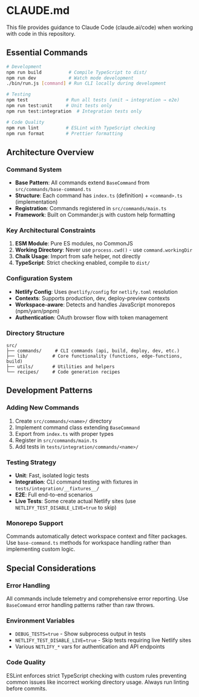 # CLAUDE.md

This file provides guidance to Claude Code (claude.ai/code) when working with code in this repository.

## Essential Commands

```bash
# Development
npm run build          # Compile TypeScript to dist/
npm run dev            # Watch mode development
./bin/run.js [command] # Run CLI locally during development

# Testing
npm test              # Run all tests (unit → integration → e2e)
npm run test:unit     # Unit tests only
npm run test:integration  # Integration tests only

# Code Quality
npm run lint          # ESLint with TypeScript checking
npm run format        # Prettier formatting
```

## Architecture Overview

### Command System
- **Base Pattern**: All commands extend `BaseCommand` from `src/commands/base-command.ts`
- **Structure**: Each command has `index.ts` (definition) + `<command>.ts` (implementation)
- **Registration**: Commands registered in `src/commands/main.ts`
- **Framework**: Built on Commander.js with custom help formatting

### Key Architectural Constraints
1. **ESM Module**: Pure ES modules, no CommonJS
2. **Working Directory**: Never use `process.cwd()` - use `command.workingDir` 
3. **Chalk Usage**: Import from safe helper, not directly
4. **TypeScript**: Strict checking enabled, compile to `dist/`

### Configuration System
- **Netlify Config**: Uses `@netlify/config` for `netlify.toml` resolution
- **Contexts**: Supports production, dev, deploy-preview contexts
- **Workspace-aware**: Detects and handles JavaScript monorepos (npm/yarn/pnpm)
- **Authentication**: OAuth browser flow with token management

### Directory Structure
```
src/
├── commands/     # CLI commands (api, build, deploy, dev, etc.)
├── lib/         # Core functionality (functions, edge-functions, build)
├── utils/       # Utilities and helpers
└── recipes/     # Code generation recipes
```

## Development Patterns

### Adding New Commands
1. Create `src/commands/<name>/` directory
2. Implement command class extending `BaseCommand`
3. Export from `index.ts` with proper types
4. Register in `src/commands/main.ts`
5. Add tests in `tests/integration/commands/<name>/`

### Testing Strategy
- **Unit**: Fast, isolated logic tests
- **Integration**: CLI command testing with fixtures in `tests/integration/__fixtures__/`
- **E2E**: Full end-to-end scenarios
- **Live Tests**: Some create actual Netlify sites (use `NETLIFY_TEST_DISABLE_LIVE=true` to skip)

### Monorepo Support
Commands automatically detect workspace context and filter packages. Use `base-command.ts` methods for workspace handling rather than implementing custom logic.

## Special Considerations

### Error Handling
All commands include telemetry and comprehensive error reporting. Use `BaseCommand` error handling patterns rather than raw throws.

### Environment Variables
- `DEBUG_TESTS=true` - Show subprocess output in tests
- `NETLIFY_TEST_DISABLE_LIVE=true` - Skip tests requiring live Netlify sites
- Various `NETLIFY_*` vars for authentication and API endpoints

### Code Quality
ESLint enforces strict TypeScript checking with custom rules preventing common issues like incorrect working directory usage. Always run linting before commits.